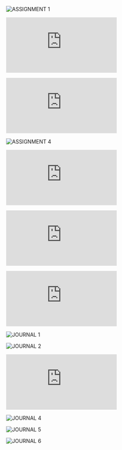 ![ASSIGNMENT 1]()

![ASSIGNMENT 2](https://github.com/TTropschuh/ElectronicsWithPhil/blob/master/1-Assignment.md)

![ASSIGNMENT 3](https://github.com/TTropschuh/ElectronicsWithPhil/blob/master/2-Assignment.md)

![ASSIGNMENT 4]()

![ASSIGNMENT 5](https://github.com/TTropschuh/ElectronicsWithPhil/blob/master/4-Assignment.md)

![ASSIGNMENT 6](https://github.com/TTropschuh/ElectronicsWithPhil/blob/master/5-Assignment.md)

![ASSIGNMENT 7](https://github.com/TTropschuh/ElectronicsWithPhil/blob/master/9-Assignemt.md)

![JOURNAL 1]()

![JOURNAL 2]()

![JOURNAL 3](https://github.com/TTropschuh/ElectronicsWithPhil/blob/master/journal_Week_3.md)

![JOURNAL 4]()

![JOURNAL 5]()

![JOURNAL 6]()

